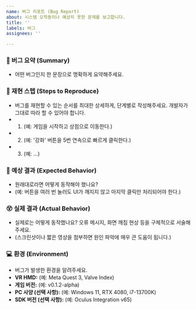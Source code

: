 ```yaml
---
name: 버그 리포트 (Bug Report)
about: 시스템 오작동이나 예상치 못한 문제를 보고합니다.
title: ''
labels: 버그
assignees: ''

---
```


### 📌 버그 요약 (Summary)
* 어떤 버그인지 한 문장으로 명확하게 요약해주세요.

### 👣 재현 스텝 (Steps to Reproduce)
* 버그를 재현할 수 있는 순서를 최대한 상세하게, 단계별로 작성해주세요. 개발자가 그대로 따라 할 수 있어야 합니다.
* 1. (예: 게임을 시작하고 상점으로 이동한다.)
* 2. (예: '강화' 버튼을 5번 연속으로 빠르게 클릭한다.)
* 3. (예: ...)

### 🤔 예상 결과 (Expected Behavior)
* 원래대로라면 어떻게 동작해야 했나요?
* (예: 버튼을 여러 번 눌러도 UI가 깨지지 않고 마지막 클릭만 처리되어야 한다.)

### 😵 실제 결과 (Actual Behavior)
* 실제로는 어떻게 동작했나요? 오류 메시지, 화면 깨짐 현상 등을 구체적으로 서술해주세요.
* (스크린샷이나 짧은 영상을 첨부하면 원인 파악에 매우 큰 도움이 됩니다.)

### 💻 환경 (Environment)
* 버그가 발생한 환경을 알려주세요.
* **VR HMD:** (예: Meta Quest 3, Valve Index)
* **게임 버전:** (예: v0.1.2-alpha)
* **PC 사양 (선택 사항):** (예: Windows 11,
 RTX 4080,
 i7-13700K)
* **SDK 버전 (선택 사항):** (예: Oculus Integration v65)
